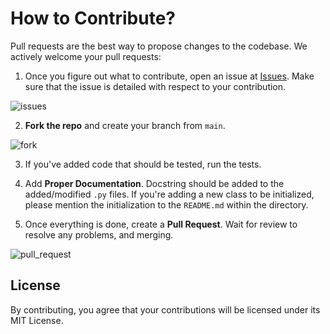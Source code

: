 # How to Contribute?
Pull requests are the best way to propose changes to the codebase. We actively welcome your pull requests:

1. Once you figure out what to contribute, open an issue at <a href = "https://github.com/rishusiva/Pose-Network/issues">Issues</a>. Make sure that the issue is detailed with respect to your contribution.

![issues](https://user-images.githubusercontent.com/66861243/134218275-521de789-566f-42bd-aa15-b42e10f3e624.jpeg)

2. **Fork the repo** and create your branch from `main`.

![fork](https://user-images.githubusercontent.com/66861243/134218293-ba0c7e17-1f3f-43db-83c6-fb012ea5a4a6.jpeg)

3. If you've added code that should be tested, run the tests.

4. Add **Proper Documentation**. Docstring should be added to the added/modified `.py` files. If you're adding a new class to be initialized, please mention the initialization to the `README.md` within the directory.

5. Once everything is done, create a **Pull Request**. Wait for review to resolve any problems, and merging.

![pull_request](https://user-images.githubusercontent.com/66861243/134218526-bb964bb4-0b13-41d5-943d-74a7a25b5462.jpeg)

## License
By contributing, you agree that your contributions will be licensed under its MIT License.
